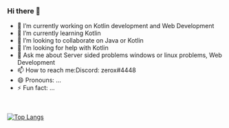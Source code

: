 ### Hi there 👋



- 🔭 I’m currently working on Kotlin development and Web Development
- 🌱 I’m currently learning Kotlin
- 👯 I’m looking to collaborate on Java or Kotlin
- 🤔 I’m looking for help with Kotlin
- 💬 Ask me about Server sided problems windows or linux problems, Web Development
- 📫 How to reach me:Discord: zerox#4448
- 😄 Pronouns: ...
- ⚡ Fun fact: ...

<br>

[![Top Langs](https://github-readme-stats.vercel.app/api/top-langs/?username=truezerox)](https://github.com/anuraghazra/github-readme-stats)

<!--START_SECTION:waka-->
<!--END_SECTION:waka-->
